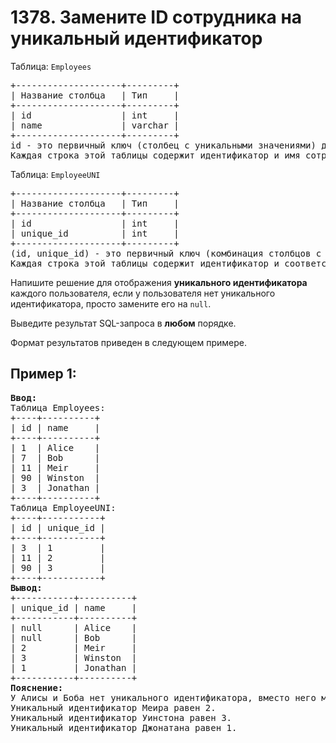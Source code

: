 # 1378. Замените ID сотрудника на уникальный идентификатор
Таблица: `Employees`  
<pre>
+--------------------+---------+
| Название столбца   | Тип     |
+--------------------+---------+
| id                 | int     |
| name               | varchar |
+--------------------+---------+
id - это первичный ключ (столбец с уникальными значениями) для этой таблицы.
Каждая строка этой таблицы содержит идентификатор и имя сотрудника компании.
</pre>

Таблица: `EmployeeUNI`  
<pre>
+--------------------+---------+
| Название столбца   | Тип     |
+--------------------+---------+
| id                 | int     |
| unique_id          | int     |
+--------------------+---------+
(id, unique_id) - это первичный ключ (комбинация столбцов с уникальными значениями) для этой таблицы.
Каждая строка этой таблицы содержит идентификатор и соответствующий уникальный идентификатор сотрудника компании.
</pre>

Напишите решение для отображения <b>уникального идентификатора</b> каждого пользователя, если у пользователя нет 
уникального идентификатора, просто замените его на `null`.  

Выведите результат SQL-запроса в <b>любом</b> порядке.  

Формат результатов приведен в следующем примере.

## Пример 1:
<pre>
<b>Ввод:</b> 
Таблица Employees:
+----+----------+
| id | name     |
+----+----------+
| 1  | Alice    |
| 7  | Bob      |
| 11 | Meir     |
| 90 | Winston  |
| 3  | Jonathan |
+----+----------+
Таблица EmployeeUNI:
+----+-----------+
| id | unique_id |
+----+-----------+
| 3  | 1         |
| 11 | 2         |
| 90 | 3         |
+----+-----------+
<b>Вывод:</b> 
+-----------+----------+
| unique_id | name     |
+-----------+----------+
| null      | Alice    |
| null      | Bob      |
| 2         | Meir     |
| 3         | Winston  |
| 1         | Jonathan |
+-----------+----------+
<b>Пояснение:</b>
У Алисы и Боба нет уникального идентификатора, вместо него мы укажем значение null.
Уникальный идентификатор Меира равен 2.
Уникальный идентификатор Уинстона равен 3.
Уникальный идентификатор Джонатана равен 1.
</pre>